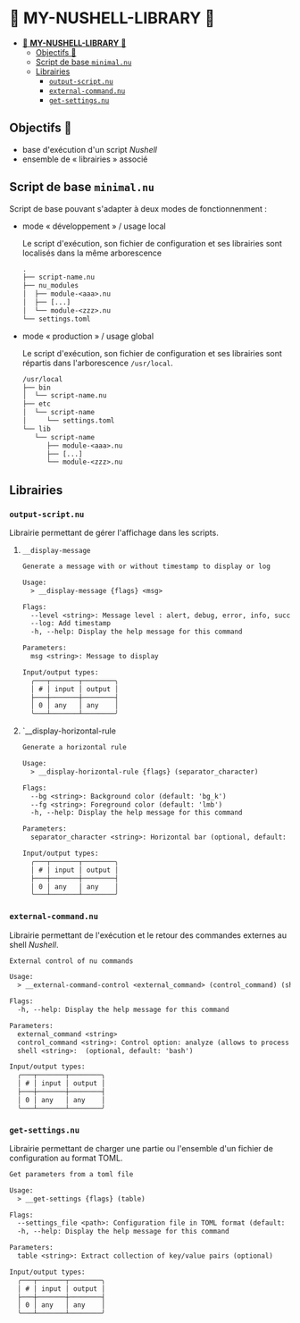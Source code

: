 # 🎉 **MY-NUSHELL-LIBRARY** 🎉

- [🎉 **MY-NUSHELL-LIBRARY** 🎉](#-my-nushell-library-)
  - [Objectifs 🚩](#objectifs-)
  - [Script de base `minimal.nu`](#script-de-base-minimalnu)
  - [Librairies](#librairies)
    - [`output-script.nu`](#output-scriptnu)
    - [`external-command.nu`](#external-commandnu)
    - [`get-settings.nu`](#get-settingsnu)

## Objectifs 🚩

- base d'exécution d'un script *Nushell*
- ensemble de « librairies » associé

## Script de base `minimal.nu`

Script de base pouvant s'adapter à deux modes de fonctionnenment :

- mode « développement » / usage local

  Le script d'exécution, son fichier de configuration et ses librairies sont localisés dans la même arborescence

  ```txt
  .
  ├── script-name.nu
  ├── nu_modules
  │  ├── module-<aaa>.nu
  │  ├── [...]
  │  └── module-<zzz>.nu
  └── settings.toml
  ```

- mode « production » / usage global

  Le script d'exécution, son fichier de configuration et ses librairies sont répartis dans l'arborescence `/usr/local`.  

  ```txt
  /usr/local
  ├── bin
  │  └── script-name.nu
  ├── etc
  │  └── script-name
  │     └── settings.toml
  └── lib
     └── script-name
        ├── module-<aaa>.nu
        ├── [...]
        └── module-<zzz>.nu
  ```

## Librairies

### `output-script.nu`

Librairie permettant de gérer l'affichage dans les scripts.

1. `__display-message`

    ```txt
    Generate a message with or without timestamp to display or log 

    Usage:
      > __display-message {flags} <msg> 

    Flags:
      --level <string>: Message level : alert, debug, error, info, successful_script, successful_step
      --log: Add timestamp
      -h, --help: Display the help message for this command

    Parameters:
      msg <string>: Message to display

    Input/output types:
      ╭───┬───────┬────────╮
      │ # │ input │ output │
      ├───┼───────┼────────┤
      │ 0 │ any   │ any    │
      ╰───┴───────┴────────╯
    ```

1. `__display-horizontal-rule

    ```txt
    Generate a horizontal rule

    Usage:
      > __display-horizontal-rule {flags} (separator_character) 

    Flags:
      --bg <string>: Background color (default: 'bg_k')
      --fg <string>: Foreground color (default: 'lmb')
      -h, --help: Display the help message for this command

    Parameters:
      separator_character <string>: Horizontal bar (optional, default: '―')

    Input/output types:
      ╭───┬───────┬────────╮
      │ # │ input │ output │
      ├───┼───────┼────────┤
      │ 0 │ any   │ any    │
      ╰───┴───────┴────────╯
    ```

### `external-command.nu`

Librairie permettant de l'exécution et le retour des commandes externes au shell *Nushell*.

```txt
External control of nu commands

Usage:
  > __external-command-control <external_command> (control_command) (shell) 

Flags:
  -h, --help: Display the help message for this command

Parameters:
  external_command <string>
  control_command <string>: Control option: analyze (allows to process data return), continue (allows to continue script execution in case of error), debug or standard (optional, default: 'standard')
  shell <string>:  (optional, default: 'bash')

Input/output types:
  ╭───┬───────┬────────╮
  │ # │ input │ output │
  ├───┼───────┼────────┤
  │ 0 │ any   │ any    │
  ╰───┴───────┴────────╯
```

### `get-settings.nu`

Librairie permettant de charger une partie ou l'ensemble d'un fichier de configuration au format TOML.

```txt
Get parameters from a toml file

Usage:
  > __get-settings {flags} (table) 

Flags:
  --settings_file <path>: Configuration file in TOML format (default: '')
  -h, --help: Display the help message for this command

Parameters:
  table <string>: Extract collection of key/value pairs (optional)

Input/output types:
  ╭───┬───────┬────────╮
  │ # │ input │ output │
  ├───┼───────┼────────┤
  │ 0 │ any   │ any    │
  ╰───┴───────┴────────╯
```
